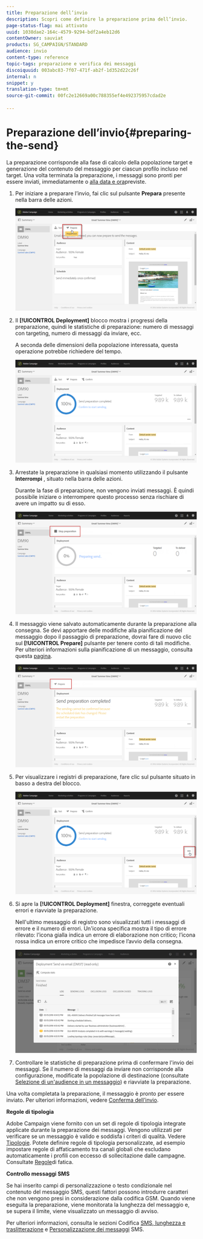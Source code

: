 ```yaml
---
title: Preparazione dell’invio
description: Scopri come definire la preparazione prima dell’invio.
page-status-flag: mai attivato
uuid: 1038dae2-164c-4579-9294-bdf2a4eb12d6
contentOwner: sauviat
products: SG_CAMPAIGN/STANDARD
audience: invio
content-type: reference
topic-tags: preparazione e verifica dei messaggi
discoiquuid: 003abc83-7f07-471f-ab2f-1d352d22c26f
internal: n
snippet: y
translation-type: tm+mt
source-git-commit: 00fc2e12669a00c788355ef4e492375957cdad2e

---
```



# Preparazione dell’invio{#preparing-the-send}

La preparazione corrisponde alla fase di calcolo della popolazione target e generazione del contenuto del messaggio per ciascun profilo incluso nel target. Una volta terminata la preparazione, i messaggi sono pronti per essere inviati, immediatamente o [alla data e ora](../../sending/using/about-scheduling-messages.md)previste.

1. Per iniziare a preparare l’invio, fai clic sul pulsante **Prepara** presente nella barra delle azioni.

   ![](assets/preparing_delivery_2.png)

1. Il **[!UICONTROL Deployment]** blocco mostra i progressi della preparazione, quindi le statistiche di preparazione: numero di messaggi con targeting, numero di messaggi da inviare, ecc.

   A seconda delle dimensioni della popolazione interessata, questa operazione potrebbe richiedere del tempo.

   ![](assets/preparing_delivery.png)

1. Arrestate la preparazione in qualsiasi momento utilizzando il pulsante **Interrompi** , situato nella barra delle azioni.

   Durante la fase di preparazione, non vengono inviati messaggi. È quindi possibile iniziare o interrompere questo processo senza rischiare di avere un impatto su di esso.

   ![](assets/preparing_delivery_6.png)

1. Il messaggio viene salvato automaticamente durante la preparazione alla consegna. Se devi apportare delle modifiche alla pianificazione del messaggio dopo il passaggio di preparazione, dovrai fare di nuovo clic sul **[!UICONTROL Prepare]** pulsante per tenere conto di tali modifiche. Per ulteriori informazioni sulla pianificazione di un messaggio, consulta questa [pagina](../../sending/using/about-scheduling-messages.md).

   ![](assets/preparing_delivery_5.png)

1. Per visualizzare i registri di preparazione, fare clic sul pulsante situato in basso a destra del blocco.

   ![](assets/preparing_delivery_4.png)

1. Si apre la **[!UICONTROL Deployment]** finestra, correggete eventuali errori e riavviate la preparazione.

   Nell'ultimo messaggio di registro sono visualizzati tutti i messaggi di errore e il numero di errori. Un'icona specifica mostra il tipo di errore rilevato: l’icona gialla indica un errore di elaborazione non critico; l’icona rossa indica un errore critico che impedisce l’avvio della consegna.

   ![](assets/preparing_delivery_3.png)

1. Controllare le statistiche di preparazione prima di confermare l'invio dei messaggi. Se il numero di messaggi da inviare non corrisponde alla configurazione, modificate la popolazione di destinazione (consultate [Selezione di un'audience in un messaggio](../../audiences/using/selecting-an-audience-in-a-message.md)) e riavviate la preparazione.

Una volta completata la preparazione, il messaggio è pronto per essere inviato. Per ulteriori informazioni, vedere [Conferma dell’invio](../../sending/using/confirming-the-send.md).

**Regole di tipologia**

Adobe Campaign viene fornito con un set di regole di tipologia integrate applicate durante la preparazione dei messaggi. Vengono utilizzati per verificare se un messaggio è valido e soddisfa i criteri di qualità. Vedere [Tipologie](../../administration/using/about-typology-rules.md). Potete definire regole di tipologia personalizzate, ad esempio impostare regole di affaticamento tra canali globali che escludano automaticamente i profili con eccesso di sollecitazione dalle campagne. Consultate [Regole](../../administration/using/fatigue-rules.md)di fatica.

**Controllo messaggi SMS**

Se hai inserito campi di personalizzazione o testo condizionale nel contenuto del messaggio SMS, questi fattori possono introdurre caratteri che non vengono presi in considerazione dalla codifica GSM. Quando viene eseguita la preparazione, viene monitorata la lunghezza del messaggio e, se supera il limite, viene visualizzato un messaggio di avviso.

Per ulteriori informazioni, consulta le sezioni Codifica [SMS, lunghezza e traslitterazione](../../administration/using/configuring-sms-channel.md#sms-encoding--length-and-transliteration) e [Personalizzazione dei messaggi](../../channels/using/personalizing-sms-messages.md) SMS.
